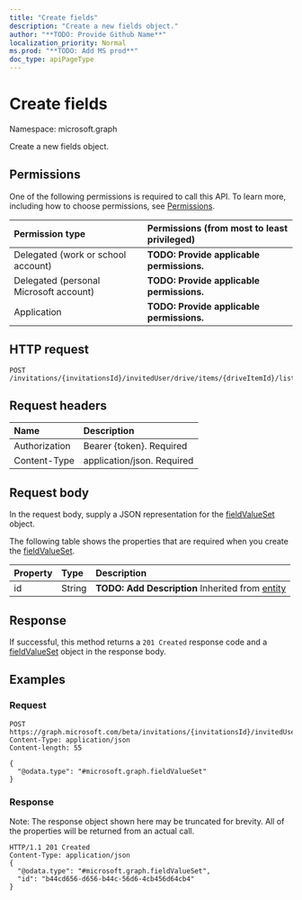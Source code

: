 ```yaml
---
title: "Create fields"
description: "Create a new fields object."
author: "**TODO: Provide Github Name**"
localization_priority: Normal
ms.prod: "**TODO: Add MS prod**"
doc_type: apiPageType
---
```


# Create fields

Namespace: microsoft.graph

Create a new fields object.

## Permissions
One of the following permissions is required to call this API. To learn more, including how to choose permissions, see [Permissions](/concepts/permissions-reference.md).

|Permission type|Permissions (from most to least privileged)|
|:---|:---|
|Delegated (work or school account)|**TODO: Provide applicable permissions.**|
|Delegated (personal Microsoft account)|**TODO: Provide applicable permissions.**|
|Application|**TODO: Provide applicable permissions.**|

## HTTP request
<!-- {
  "blockType": "ignored"
}
-->
``` http
POST /invitations/{invitationsId}/invitedUser/drive/items/{driveItemId}/listItem/fields
```

## Request headers
|Name|Description|
|:---|:---|
|Authorization|Bearer {token}. Required|
|Content-Type|application/json. Required|

## Request body
In the request body, supply a JSON representation for the [fieldValueSet](../resources/fieldvalueset.md) object.

The following table shows the properties that are required when you create the [fieldValueSet](../resources/fieldvalueset.md).

|Property|Type|Description|
|:---|:---|:---|
|id|String|**TODO: Add Description** Inherited from [entity](../resources/entity.md)|



## Response
If successful, this method returns a `201 Created` response code and a [fieldValueSet](../resources/fieldvalueset.md) object in the response body.

## Examples

### Request
<!-- {
  "blockType": "request",
  "name": "create_fieldvalueset_from_"
}
-->
``` http
POST https://graph.microsoft.com/beta/invitations/{invitationsId}/invitedUser/drive/items/{driveItemId}/listItem/fields
Content-Type: application/json
Content-length: 55

{
  "@odata.type": "#microsoft.graph.fieldValueSet"
}
```

### Response
Note: The response object shown here may be truncated for brevity. All of the properties will be returned from an actual call.
<!-- {
  "blockType": "response",
  "truncated": true,
  "@odata.type": "microsoft.graph.fieldvalueset"
}
-->
``` http
HTTP/1.1 201 Created
Content-Type: application/json
{
  "@odata.type": "#microsoft.graph.fieldValueSet",
  "id": "b44cd656-d656-b44c-56d6-4cb456d64cb4"
}
```

